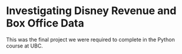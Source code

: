 # Investigating Disney Revenue and Box Office Data
This was the final project we were required to complete in the Python course at UBC.
